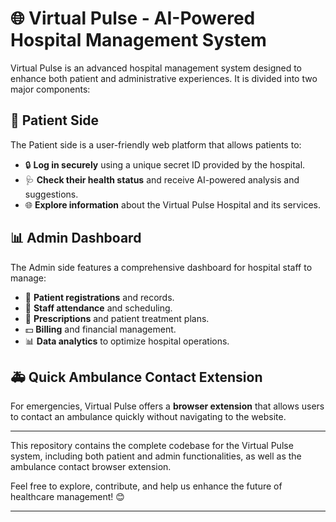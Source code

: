 # 🌐 Virtual Pulse - AI-Powered Hospital Management System

Virtual Pulse is an advanced hospital management system designed to enhance both patient and administrative experiences. It is divided into two major components:

## 🏥 Patient Side

The Patient side is a user-friendly web platform that allows patients to:
- 🔒 **Log in securely** using a unique secret ID provided by the hospital.
- 🩺 **Check their health status** and receive AI-powered analysis and suggestions.
- 🌐 **Explore information** about the Virtual Pulse Hospital and its services.

## 📊 Admin Dashboard

The Admin side features a comprehensive dashboard for hospital staff to manage:
- 📝 **Patient registrations** and records.
- 👥 **Staff attendance** and scheduling.
- 💊 **Prescriptions** and patient treatment plans.
- 💵 **Billing** and financial management.
- 📊 **Data analytics** to optimize hospital operations.

## 🚑 Quick Ambulance Contact Extension

For emergencies, Virtual Pulse offers a **browser extension** that allows users to contact an ambulance quickly without navigating to the website.

--------------------------------------------------------------------------------------------------------------------------------------------------

This repository contains the complete codebase for the Virtual Pulse system, including both patient and admin functionalities, as well as the ambulance contact browser extension. 

Feel free to explore, contribute, and help us enhance the future of healthcare management! 😊

--------------------------------------------------------------------------------------------------------------------------------------------------

